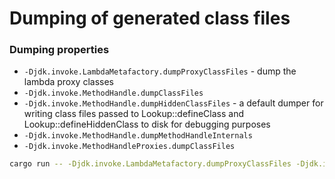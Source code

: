 # Dumping of generated class files

### Dumping properties

 - `-Djdk.invoke.LambdaMetafactory.dumpProxyClassFiles` - dump the lambda proxy classes
 - `-Djdk.invoke.MethodHandle.dumpClassFiles`
 - `-Djdk.invoke.MethodHandle.dumpHiddenClassFiles` - a default dumper for writing class files passed to Lookup::defineClass and Lookup::defineHiddenClass to disk for debugging purposes
 - `-Djdk.invoke.MethodHandle.dumpMethodHandleInternals`
 - `-Djdk.invoke.MethodHandleProxies.dumpClassFiles`

```bash
cargo run -- -Djdk.invoke.LambdaMetafactory.dumpProxyClassFiles -Djdk.invoke.MethodHandle.dumpClassFiles -Djdk.invoke.MethodHandle.dumpHiddenClassFiles -Djdk.invoke.MethodHandle.dumpMethodHandleInternals -Djdk.invoke.MethodHandleProxies.dumpClassFiles samples.reflection.methodhandleexample.MethodHandleExample
```
